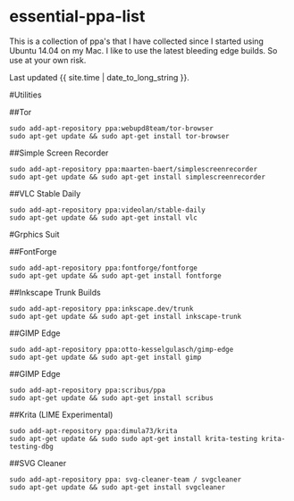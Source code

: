essential-ppa-list
==================

This is a collection of ppa's that I have collected since I started using Ubuntu 14.04 on my Mac. I like to use the latest bleeding edge builds. So use at your own risk.

Last updated {{ site.time | date_to_long_string }}.


#Utilities

##Tor
```
sudo add-apt-repository ppa:webupd8team/tor-browser
sudo apt-get update && sudo apt-get install tor-browser
```

##Simple Screen Recorder
```
sudo add-apt-repository ppa:maarten-baert/simplescreenrecorder
sudo apt-get update && sudo apt-get install simplescreenrecorder
```

##VLC Stable Daily

```
sudo add-apt-repository ppa:videolan/stable-daily 
sudo apt-get update && sudo apt-get install vlc

```

#Grphics Suit 

##FontForge
```
sudo add-apt-repository ppa:fontforge/fontforge
sudo apt-get update && sudo apt-get install fontforge

```
##Inkscape Trunk Builds
```
sudo add-apt-repository ppa:inkscape.dev/trunk
sudo apt-get update && sudo apt-get install inkscape-trunk
```
##GIMP Edge
```
sudo add-apt-repository ppa:otto-kesselgulasch/gimp-edge
sudo apt-get update && sudo apt-get install gimp
```

##GIMP Edge

```
sudo add-apt-repository ppa:scribus/ppa
sudo apt-get update && sudo apt-get install scribus
```

##Krita (LIME Experimental)

```
sudo add-apt-repository ppa:dimula73/krita
sudo apt-get update && sudo sudo apt-get install krita-testing krita-testing-dbg 
```

##SVG Cleaner

```
sudo add-apt-repository ppa: svg-cleaner-team / svgcleaner
sudo apt-get update && sudo apt-get install svgcleaner
```
